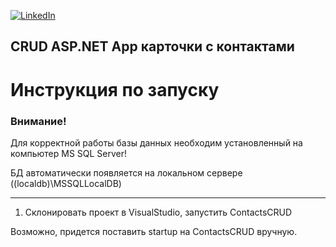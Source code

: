 <div id="top"></div>

[![LinkedIn][linkedin-shield]][linkedin-url]
  


## CRUD ASP.NET App карточки с контактами

# Инструкция по запуску

### Внимание!

Для корректной работы базы данных необходим установленный на компьютер MS SQL Server!

БД автоматически появляется на локальном сервере ((localdb)\\MSSQLLocalDB)
__________________________________________________________________________________

1. Склонировать проект в VisualStudio, запустить ContactsCRUD

Возможно, придется поставить startup на ContactsCRUD вручную.

<!-- https://www.markdownguide.org/basic-syntax/#reference-style-links -->
[linkedin-shield]: https://img.shields.io/badge/-LinkedIn-black.svg?style=for-the-badge&logo=linkedin&colorB=555
[linkedin-url]: https://www.linkedin.com/in/maxim-anisovec/
